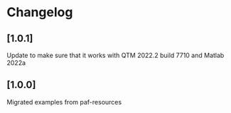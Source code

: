 # Changelog

## [1.0.1]

Update to make sure that it works with QTM 2022.2 build 7710 and Matlab 2022a

## [1.0.0]

Migrated examples from paf-resources
